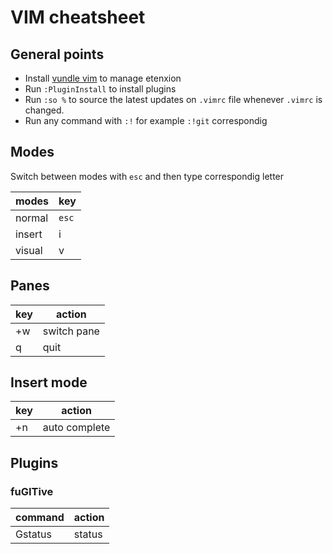 # VIM cheatsheet
## General points
* Install [vundle vim](https://github.com/VundleVim/Vundle.vim) to manage etenxion  
* Run `:PluginInstall` to install plugins 
* Run `:so %` to source the latest updates on `.vimrc` file whenever `.vimrc` is changed. 
* Run any command with `:!` for example `:!git` correspondig


  
## Modes  
Switch between modes with `esc` and then type correspondig letter  
  
| modes | key |
|-------|-----|
|normal |`esc`|
|insert |  i  |
|visual |  v  |
  


## Panes
  
|   key   |  action   |
|---------|-----------|
| <ctrl>+w | switch pane |
| q       |  quit  |


## Insert mode

|   key   |   action   |
|---------|------------|
|<ctrl>+n | auto complete |


## Plugins

### fuGITive

|   command   |   action   |
|---------|------------|
| Gstatus | status |


